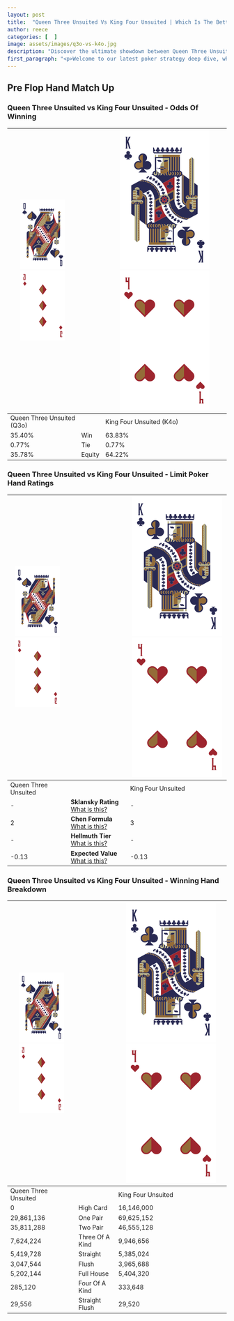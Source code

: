 ```yaml
---
layout: post
title:  "Queen Three Unsuited Vs King Four Unsuited | Which Is The Better Hand In Poker? A Complete Guide"
author: reece
categories: [  ]
image: assets/images/q3o-vs-k4o.jpg
description: "Discover the ultimate showdown between Queen Three Unsuited and King Four Unsuited in poker! Uncover the odds, strategies, and scenarios where one hand triumphs over the other. Get ready to up your poker game with this thrilling analysis."
first_paragraph: "<p>Welcome to our latest poker strategy deep dive, where we're pitting two distinct hands against each other in a high-stakes showdown: Queen Three Unsuited vs King Four Unsuited.</p><p>In the dynamic world of poker, every decision counts, and knowing which hand holds the upper hand is key to your success at the table.</p><p>In this article, we'll dissect these two hands, explore the scenarios where one dominates the other, and equip you with the knowledge to make strategic choices that can tip the odds in your favor.</p><p>Get ready to unravel the intriguing dynamics of these poker hands and elevate your game to new heights.</p>"
---
```




[comment]: # (sp0)

## Pre Flop Hand Match Up

<div class="table hand-ratings" markdown="1"> 



### Queen Three Unsuited vs King Four Unsuited - Odds Of Winning


    
| ![image info](assets/images/hand1/Q.png) ![image info](assets/images/hand1/3o.png) |  | ![image info](assets/images/hand2/K.png) ![image info](assets/images/hand2/4o.png) |
| -------- | -------- | -------- |
| Queen Three Unsuited (Q3o) |  | King Four Unsuited (K4o) |
| 35.40% | Win | 63.83% |
| 0.77% | Tie | 0.77% |
| 35.78% | Equity | 64.22% |




[comment]: # (sp1)



### Queen Three Unsuited vs King Four Unsuited - Limit Poker Hand Ratings


    
| ![image info](assets/images/hand1/Q.png) ![image info](assets/images/hand1/3o.png) |  | ![image info](assets/images/hand2/K.png) ![image info](assets/images/hand2/4o.png) |
| -------- | -------- | -------- |
| Queen Three Unsuited |  | King Four Unsuited |
| - | **Sklansky Rating** [What is this?](/sklansky-rating-explained) | - |
| 2 | **Chen Formula** [What is this?](/chen-formula-explained) | 3 |
| - | **Hellmuth Tier** [What is this?](/Hellmuth-tier-explained) | - |
| -0.13 | **Expected Value** [What is this?](/expected-value-explained) | -0.13 |




[comment]: # (sp2)



### Queen Three Unsuited vs King Four Unsuited - Winning Hand Breakdown


    
| ![image info](assets/images/hand1/Q.png) ![image info](assets/images/hand1/3o.png) |  | ![image info](assets/images/hand2/K.png) ![image info](assets/images/hand2/4o.png) |
| -------- | -------- | -------- |
| Queen Three Unsuited |  | King Four Unsuited |
| 0 | High Card | 16,146,000 |
| 29,861,136 | One Pair | 69,625,152 |
| 35,811,288 | Two Pair | 46,555,128 |
| 7,624,224 | Three Of A Kind | 9,946,656 |
| 5,419,728 | Straight | 5,385,024 |
| 3,047,544 | Flush | 3,965,688 |
| 5,202,144 | Full House | 5,404,320 |
| 285,120 | Four Of A Kind | 333,648 |
| 29,556 | Straight Flush | 29,520 |




[comment]: # (sp3)



</div>

[comment]: # (sp4)



[comment]: # (sp5)

